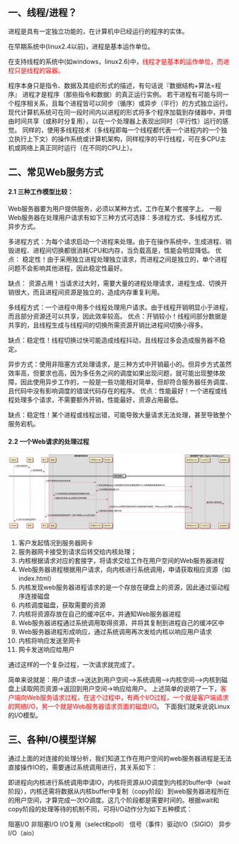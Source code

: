 ## 一、线程/进程？
进程是具有一定独立功能的，在计算机中已经运行的程序的实体。

在早期系统中(linux2.4以前)，进程是基本运作单位。

在支持线程的系统中(如windows，linux2.6)中，<font color=#FF0000>线程才是基本的运作单位，而进程只是线程的容器。</font>

程序本身只是指令、数据及其组织形式的描述，有句话说『数据结构+算法=程序』
进程才是程序（那些指令和数据）的真正运行实例。
若干进程有可能与同一个程序相关系，且每个进程皆可以同步（循序）或异步（平行）的方式独立运行。
现代计算机系统可在同一段时间内以进程的形式将多个程序加载到存储器中，并借由时间共享（或称时分复用），以在一个处理器上表现出同时（平行性）运行的感觉。
同样的，使用多线程技术（多线程即每一个线程都代表一个进程内的一个独立执行上下文）的操作系统或计算机架构，同样程序的平行线程，可在多CPU主机或网络上真正同时运行（在不同的CPU上）。



## 二、常见Web服务方式
#### 2.1 三种工作模型比较：
Web服务器要为用户提供服务，必须以某种方式，工作在某个套接字上。
一般Web服务器在处理用户请求有如下三种方式可选择：多进程方式、多线程方式、异步方式。

多进程方式：为每个请求启动一个进程来处理。由于在操作系统中，生成进程、销毁进程、进程间切换都很消耗CPU和内存，当负载高是，性能会明显降低。
优点： 稳定性！由于采用独立进程处理独立请求，而进程之间是独立的，单个进程问题不会影响其他进程，因此稳定性最好。

缺点： 资源占用！当请求过大时，需要大量的进程处理请求，进程生成、切换开销很大，而且进程间资源是独立的，造成内存重复利用。

多线程方式：一个进程中用多个线程处理用户请求。由于线程开销明显小于进程，而且部分资源还可以共享，因此效率较高。
优点：开销较小！线程间部分数据是共享的，且线程生成与线程间的切换所需资源开销比进程间切换小得多。

缺点：稳定性！线程切换过快可能造成线程抖动，且线程过多会造成服务器不稳定。

异步方式：使用非阻塞方式处理请求，是三种方式中开销最小的。但异步方式虽然效率高，但要求也高，因为多任务之间的调度如果出现问题，就可能出现整体故障，因此使用异步工作的，一般是一些功能相对简单，但却符合服务器任务调度、且代码中没有影响调度的错误代码存在的程序。
优点：性能最好！一个进程或线程处理多个请求，不需要额外开销，性能最好，资源占用最低。

缺点：稳定性！某个进程或线程出错，可能导致大量请求无法处理，甚至导致整个服务宕机。

#### 2.2 一个Web请求的处理过程

![Image text](https://github.com/hd-5512/repository/blob/master/src/%E4%B8%80%E4%B8%AAWeb%E8%AF%B7%E6%B1%82%E7%9A%84%E5%A4%84%E7%90%86%E8%BF%87%E7%A8%8B.png)

1. 客户发起情况到服务器网卡
2. 服务器网卡接受到请求后转交给内核处理；
3. 内核根据请求对应的套接字，将请求交给工作在用户空间的Web服务器进程
4. Web服务器进程根据用户请求，向内核进行系统调用，申请获取相应资源（如index.html）
5. 内核发现web服务器进程请求的是一个存放在硬盘上的资源，因此通过驱动程序连接磁盘
6. 内核调度磁盘，获取需要的资源
7. 内核将资源存放在自己的缓冲区中，并通知Web服务器进程
8. Web服务器进程通过系统调用取得资源，并将其复制到进程自己的缓冲区中
9. Web服务器进程形成响应，通过系统调用再次发给内核以响应用户请求
10. 内核将响应发送至网卡
11. 网卡发送响应给用户




通过这样的一个复杂过程，一次请求就完成了。

简单来说就是：用户请求-->送达到用户空间-->系统调用-->内核空间-->内核到磁盘上读取网页资源->返回到用户空间->响应给用户。
上述简单的说明了一下，<font color=#FF0000>客户端向Web服务请求过程，在这个过程中，有两个I/O过程，一个就是客户端请求的网络I/O，另一个就是Web服务器请求页面的磁盘I/O</font>。 
下面我们就来说说Linux的I/O模型。


## 三、各种I/O模型详解

通过上面的对连接的处理分析，我们知道工作在用户空间的web服务器进程是无法直接操作IO的，需要通过系统调用进行，其关系如下：



即进程向内核进行系统调用申请IO，内核将资源从IO调度到内核的buffer中（wait阶段），内核还需将数据从内核buffer中复制（copy阶段）到web服务器进程所在的用户空间，才算完成一次IO调度。这几个阶段都是需要时间的。根据wait和copy阶段的处理等待的机制不同，可将I/O动作分为如下五种模式：

阻塞I/O
非阻塞I/O
I/O复用（select和poll）
信号（事件）驱动I/O（SIGIO）
异步I/O（aio）
